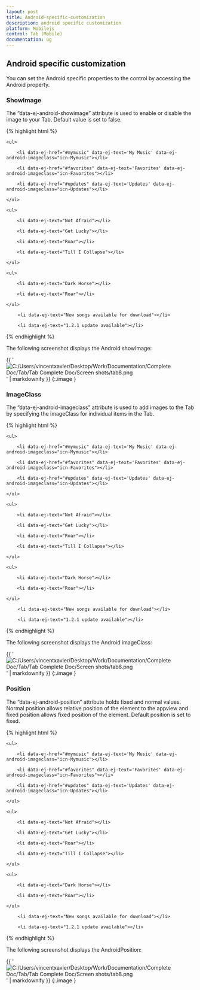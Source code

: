 ```yaml
---
layout: post
title: Android-specific-customization
description: android specific customization
platform: Mobilejs
control: Tab (Mobile)
documentation: ug
---
```


## Android specific customization

You can set the Android specific properties to the control by accessing the Android property.

### ShowImage

The “data-ej-android-showimage” attribute is used to enable or disable the image to your Tab. Default value is set to false.

{% highlight html %}

<div data-role="ejmtab" id="tab" data-ej-rendermode="android" data-ej-android-showimage="true">

    <ul>

        <li data-ej-href="#mymusic" data-ej-text='My Music' data-ej-android-imageclass="icn-Mymusic"></li>

        <li data-ej-href="#favorites" data-ej-text='Favorites' data-ej-android-imageclass="icn-Favorites"></li> 

        <li data-ej-href="#updates" data-ej-text='Updates' data-ej-android-imageclass="icn-Updates"></li>         

    </ul>

</div>

<!-- Tab first item -->

<div data-role="ejmlistview" data-ej-showheader="false" data-ej-rendermode="android" id="mymusic">

    <ul>

        <li data-ej-text="Not Afraid"></li>

        <li data-ej-text="Get Lucky"></li>

        <li data-ej-text="Roar"></li>

        <li data-ej-text="Till I Collapse"></li>

    </ul>

</div>

<!-- Tab second item -->

<div data-role="ejmlistview" data-ej-showheader="false" data-ej-rendermode="android"  id="favorites">

    <ul>

        <li data-ej-text="Dark Horse"></li>

        <li data-ej-text="Roar"></li>

    </ul>

</div>

<!-- Tab third item -->

<div data-role="ejmlistview" data-ej-showheader="false" data-ej-rendermode="android" id="updates">

 <ul>

     <li data-ej-text="New songs available for download"></li>

     <li data-ej-text="1.2.1 update available"></li>

 </ul>

</div>



{% endhighlight %}

The following screenshot displays the Android showImage:

{{ '![C:/Users/vincentxavier/Desktop/Work/Documentation/Complete Doc/Tab/Tab Complete Doc/Screen shots/tab8.png](Android-specific-customization_images/Android-specific-customization_img1.png)' | markdownify }}
{:.image }


### ImageClass

The “data-ej-android-imageclass” attribute is used to add images to the Tab by specifying the imageClass for individual items in the Tab.

{% highlight html %}

<div data-role="ejmtab" id="tab" data-ej-rendermode="android" data-ej-android-showimage="true">

    <ul>

        <li data-ej-href="#mymusic" data-ej-text='My Music' data-ej-android-imageclass="icn-Mymusic"></li>

        <li data-ej-href="#favorites" data-ej-text='Favorites' data-ej-android-imageclass="icn-Favorites"></li> 

        <li data-ej-href="#updates" data-ej-text='Updates' data-ej-android-imageclass="icn-Updates"></li>         

    </ul>

</div>

<!-- Tab first item -->

<div data-role="ejmlistview" data-ej-showheader="false" data-ej-rendermode="android"  id="mymusic">

    <ul>

        <li data-ej-text="Not Afraid"></li>

        <li data-ej-text="Get Lucky"></li>

        <li data-ej-text="Roar"></li>

        <li data-ej-text="Till I Collapse"></li>

    </ul>

</div>

<!-- Tab second item -->

<div data-role="ejmlistview" data-ej-showheader="false" data-ej-rendermode="android"  id="favorites">

    <ul>

        <li data-ej-text="Dark Horse"></li>

        <li data-ej-text="Roar"></li>

    </ul>

</div>

<!-- Tab third item -->

<div data-role="ejmlistview" data-ej-showheader="false" data-ej-rendermode="android"  id="updates">

 <ul>

     <li data-ej-text="New songs available for download"></li>

     <li data-ej-text="1.2.1 update available"></li>

 </ul>

</div>



{% endhighlight %}

The following screenshot displays the Android imageClass:

{{ '![C:/Users/vincentxavier/Desktop/Work/Documentation/Complete Doc/Tab/Tab Complete Doc/Screen shots/tab8.png](Android-specific-customization_images/Android-specific-customization_img2.png)' | markdownify }}
{:.image }


### Position

The “data-ej-android-position” attribute holds fixed and normal values. Normal position allows relative position of the element to the appview and fixed position allows fixed position of the element. Default position is set to fixed.

{% highlight html %}

<div data-role="ejmtab" id="tab" data-ej-rendermode="android" data-ej-android-position="normal" data-ej-android-showimage="true">

    <ul>

        <li data-ej-href="#mymusic" data-ej-text='My Music' data-ej-android-imageclass="icn-Mymusic"></li>

        <li data-ej-href="#favorites" data-ej-text='Favorites' data-ej-android-imageclass="icn-Favorites"></li> 

        <li data-ej-href="#updates" data-ej-text='Updates' data-ej-android-imageclass="icn-Updates"></li>         

    </ul>

</div>

<!-- Tab first item -->

<div data-role="ejmlistview" data-ej-showheader="false" data-ej-rendermode="android"  id="mymusic">

    <ul>

        <li data-ej-text="Not Afraid"></li>

        <li data-ej-text="Get Lucky"></li>

        <li data-ej-text="Roar"></li>

        <li data-ej-text="Till I Collapse"></li>

    </ul>

</div>

<!-- Tab second item -->

<div data-role="ejmlistview" data-ej-showheader="false" data-ej-rendermode="android"  id="favorites">

    <ul>

        <li data-ej-text="Dark Horse"></li>

        <li data-ej-text="Roar"></li>

    </ul>

</div>

<!-- Tab third item -->

<div data-role="ejmlistview" data-ej-showheader="false" data-ej-rendermode="android"  id="updates">

 <ul>

     <li data-ej-text="New songs available for download"></li>

     <li data-ej-text="1.2.1 update available"></li>

 </ul>

</div>



{% endhighlight %}

The following screenshot displays the AndroidPosition:

{{ '![C:/Users/vincentxavier/Desktop/Work/Documentation/Complete Doc/Tab/Tab Complete Doc/Screen shots/tab8.png](Android-specific-customization_images/Android-specific-customization_img3.png)' | markdownify }}
{:.image }


